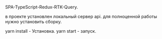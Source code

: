 SPA-TypeScript-Redux-RTK-Query.

в проекте установлен локальный сервер api. для полноценной работы нужно установить сборку.

yarn install - Установка.
yarn start - запуск.

